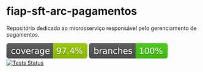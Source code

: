 # fiap-sft-arc-pagamentos
Repositório dedicado ao microsserviço responsável pelo gerenciamento de pagamentos.

[![Coverage](https://github.com/Totem-Express/fiap-sft-arc-pagamentos/raw/badges/jacoco.svg)](https://github.com/Totem-Express/fiap-sft-arc-pagamentos/actions/workflows/tests.yml)
[![Branches](https://github.com/Totem-Express/fiap-sft-arc-pagamentos/raw/badges/branches.svg)](https://github.com/Totem-Express/fiap-sft-arc-pagamentos/actions/workflows/tests.yml)
[![Tests Status](https://github.com/Totem-Express/fiap-sft-arc-pagamentos/actions/workflows/tests.yaml/badge.svg)](https://github.com/Totem-Express/fiap-sft-arc-pagamentos/actions/workflows/tests.yaml)   